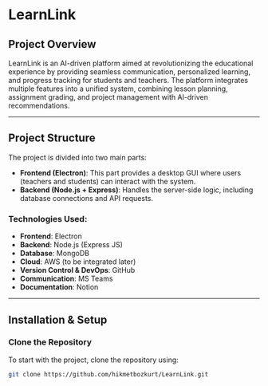 # LearnLink

## Project Overview

LearnLink is an AI-driven platform aimed at revolutionizing the educational experience by providing seamless communication, personalized learning, and progress tracking for students and teachers. The platform integrates multiple features into a unified system, combining lesson planning, assignment grading, and project management with AI-driven recommendations.

---

## Project Structure

The project is divided into two main parts:

- **Frontend (Electron)**: This part provides a desktop GUI where users (teachers and students) can interact with the system.
- **Backend (Node.js + Express)**: Handles the server-side logic, including database connections and API requests.

### Technologies Used:

- **Frontend**: Electron
- **Backend**: Node.js (Express JS)
- **Database**: MongoDB
- **Cloud**: AWS (to be integrated later)
- **Version Control & DevOps**: GitHub
- **Communication**: MS Teams
- **Documentation**: Notion

---

## Installation & Setup

### Clone the Repository

To start with the project, clone the repository using:

```bash
git clone https://github.com/hikmetbozkurt/LearnLink.git
```
